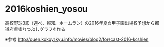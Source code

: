 # 2016koshien_yosou

高校野球3誌（週べ、報知、ホームラン）の2016年夏の甲子園出場校予想から都道府県塗りつぶしグラフを作る

※参考
http://ouen.kokoyakyu.info/movies/blog2/forecast-2016-koshien

